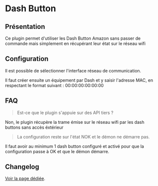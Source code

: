# Dash Button

## Présentation

Ce plugin permet d'utiliser les Dash Button Amazon sans passer de commande mais simplement en récupérant leur état sur le réseau wifi

## Configuration

Il est possible de sélectionner l'interface réseau de communication.

Il faut créer ensuite un équipement par Dash et y saisir l'adresse MAC, en respectant le format suivant :
00:00:00:00:00:00

## FAQ

> Est-ce que le plugin s'appuie sur des API tiers ?

Non, le plugin récupère la trame émise sur le réseau wifi par les dash buttons sans accès éxtérieur

>La configuration reste sur l'état NOK et le démon ne démarre pas.

Il faut avoir au minimum 1 dash button configuré et activé pour que la configuration passe à OK et que le démon démarre.

## Changelog

[Voir la page dédiée](changelog.md).
